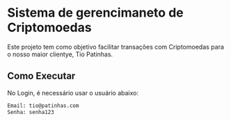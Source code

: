 # Sistema de gerencimaneto de Criptomoedas 

  Este projeto tem como objetivo facilitar transações com Criptomoedas para o nosso maior clientye, Tio Patinhas. 

  ## Como Executar

No Login, é necessário usar o usuário abaixo:   
  ```sh
  Email: tio@patinhas.com
  Senha: senha123
   ```
